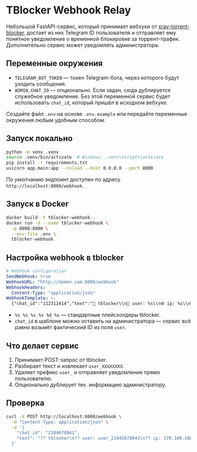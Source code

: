 # TBlocker Webhook Relay

Небольшой FastAPI-сервис, который принимает вебхуки от [xray-torrent-blocker](https://github.com/kutovoys/xray-torrent-blocker),
достает из них Telegram ID пользователя и отправляет ему понятное уведомление о временной блокировке за торрент-трафик.
Дополнительно сервис может уведомлять администратора.

## Переменные окружения

- `TELEGRAM_BOT_TOKEN` — токен Telegram-бота, через которого будут уходить сообщения.
- `ADMIN_CHAT_ID` — опционально. Если задан, сюда дублируется служебное уведомление.
  Без этой переменной сервис будет использовать `chat_id`, который пришёл в исходном вебхуке.

Создайте файл `.env` на основе `.env.example` или передайте переменные окружения любым удобным способом.

## Запуск локально

```bash
python -m venv .venv
source .venv/bin/activate  # Windows: .venv\Scripts\activate
pip install -r requirements.txt
uvicorn app.main:app --reload --host 0.0.0.0 --port 8000
```

По умолчанию эндпоинт доступен по адресу `http://localhost:8000/webhook`.

## Запуск в Docker

```bash
docker build -t tblocker-webhook .
docker run -d --name tblocker-webhook \
  -p 8000:8000 \
  --env-file .env \
  tblocker-webhook
```

## Настройка webhook в tblocker

```yaml
# Webhook configuration
SendWebhook: true
WebhookURL: "http://domen.com:8000/webhook"
WebhookHeaders:
  Content-Type: "application/json"
WebhookTemplate: >-
  {"chat_id":"112312414","text":"🚫 tblocker\\n👤 user: %s\\n🌐 ip: %s\\n🖥️ server: %s\\n⚡ action: %s\\n⏳ ttl(s): %d\\n🕒 time: %s"}
```

- `%s %s %s %s %d %s` — стандартные плейсхолдеры tblocker.
- `chat_id` в шаблоне можно оставить на администратора — сервис всё равно возьмёт фактический ID из поля `user`.

## Что делает сервис

1. Принимает POST-запрос от tblocker.
2. Разбирает текст и извлекает `user_XXXXXXXX`.
3. Удаляет префикс `user_` и отправляет уведомление прямо пользователю.
4. Опционально дублирует тех. информацию администратору.

## Проверка

```bash
curl -X POST http://localhost:8000/webhook \
  -H "Content-Type: application/json" \
  -d '{
    "chat_id": "2104678941",
    "text": "?? tblocker\n?? user: user_21045678941\n?? ip: 170.100.188.156\n??? server: example-server\n? action: block\n? ttl(s): 60\n?? time: 2025-10-09T22:29:21Z"
  }'
```
